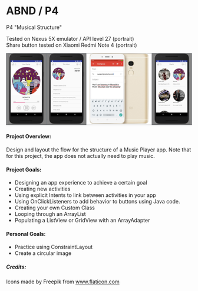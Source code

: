 # ABND / P4
P4 "Musical Structure"

Tested on Nexus 5X emulator / API level 27 (portrait) <br>
Share button tested on Xiaomi Redmi Note 4 (portrait) 

![image](https://github.com/evanca/ABND_P4/blob/master/2018-03-16-Android%20Emulator%20-%20Nexus_5X_API_27_5554B.jpg?raw=true)

#### Project Overview: #### 

Design and layout the flow for the structure of a Music Player app. Note that for this project, the app does not actually need to play music.

#### Project Goals: #### 

* Designing an app experience to achieve a certain goal
* Creating new activities
* Using explicit Intents to link between activities in your app
* Using OnClickListeners to add behavior to buttons using Java code.
* Creating your own Custom Class
* Looping through an ArrayList
* Populating a ListView or GridView with an ArrayAdapter

#### Personal Goals: #### 

* Practice using ConstraintLayout
* Create a circular image 


##### Credits: #####

Icons made by Freepik from www.flaticon.com 

